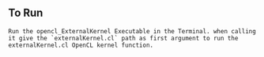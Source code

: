 ## To Run
    Run the opencl_ExternalKernel Executable in the Terminal. when calling it give the `externalKernel.cl` path as first argument to run the externalKernel.cl OpenCL kernel function.